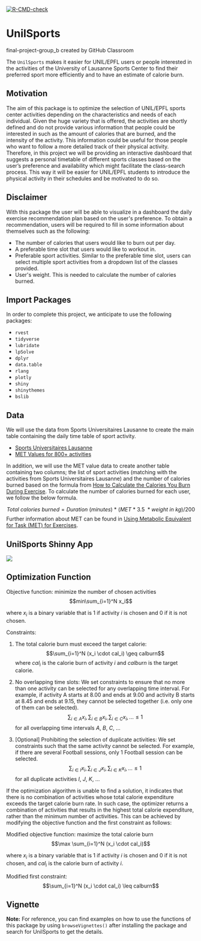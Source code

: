 <!-- badges: start -->
[![R-CMD-check](https://github.com/nadineob/Mirrored_UnilSports/actions/workflows/R-CMD-check.yaml/badge.svg)](https://github.com/nadineob/Mirrored_UnilSports/actions/workflows/R-CMD-check.yaml)
<!-- badges: end -->
  
# UnilSports
final-project-group_b created by GitHub Classroom

The `UnilSports` makes it easier for UNIL/EPFL users or people interested in the activities of the University of Lausanne Sports Center to find their preferred sport more efficiently and to have an estimate of calorie burn.

## Motivation

The aim of this package is to optimize the selection of UNIL/EPFL sports center activities depending on the characteristics and needs of each individual. Given the huge variety that is offered, the activities are shortly defined and do not provide various information that people could be interested in such as the amount of calories that are burned, and the intensity of the activity. This information could be useful for those people who want to follow a more detailed track of their physical activity. Therefore, in this project we will be providing an interactive dashboard that suggests a personal timetable of different sports classes based on the user’s preference and availability which might facilitate the class-search process. This way it will be easier for UNIL/EPFL students to introduce the physical activity in their schedules and be motivated to do so.

## Disclaimer 

With this package the user will be able to visualize in a dashboard the daily exercise recommendation plan based on the user's preference. To obtain a recommendation, users will be required to fill in some information about themselves such as the following: 

* The number of calories that users would like to burn out per day.
* A preferable time slot that users would like to workout in. 
* Preferable sport activities. Similar to the preferable time slot, users can select multiple sport activities from a dropdown list of the classes provided.
* User's weight. This is needed to calculate the number of calories burned.

## Import Packages
In order to complete this project, we anticipate to use the following packages:

* `rvest` 
* `tidyverse` 
* `lubridate`
* `lpSolve`
* `dplyr`
* `data.table`
* `rlang`
* `plotly`
* `shiny`
* `shinythemes`
* `bslib`

## Data

We will use the data from Sports Universitaires Lausanne to create the main table containing the daily time table of sport activity.

* [Sports Universitaires Lausanne](https://sport.unil.ch/?mid=92)
* [MET Values for 800+ activities](https://golf.procon.org/met-values-for-800-activities/)

In addition, we will use the MET value data to create another table containing two columns; the list of sport activities (matching with the activities from Sports Universitaires Lausanne) and the number of calories burned based on the formula from [How to Calculate the Calories You Burn During Exercise](https://www.verywellfit.com/how-many-calories-you-burn-during-exercise-4111064). To calculate the number of calories burned for each user, we follow the below formula.

$$Total\ calories\ burned = Duration\ (minutes)\ *\ (MET\ *\ 3.5\ *weight\ in\ kg)/200 $$ 
Further information about MET can be found in [Using Metabolic Equivalent for Task (MET) for Exercises](https://www.verywellfit.com/met-the-standard-metabolic-equivalent-3120356). 

## UnilSports Shinny App

![](https://thumbs.gfycat.com/AcademicAssuredAvocet-size_restricted.gif)


## Optimization Function

Objective function: minimize the number of chosen activities
$$min\sum_{i=1}^N x_i$$

where $x_i$ is a binary variable that is 1 if activity $i$ is chosen and 0 if it is not chosen.

Constraints:

1) The total calorie burn must exceed the target calorie:
$$\sum_{i=1}^N (x_i \cdot cal_i) \geq calburn$$
where $cal_i$ is the calorie burn of activity $i$ and $calburn$ is the target calorie.

2) No overlapping time slots:
We set constraints to ensure that no more than one activity can be selected for any overlapping time interval.
For example, if activity A starts at 8.00 and ends at 9.00 and activity B starts at 8.45 and ends at 9.15,
they cannot be selected together (i.e. only one of them can be selected).
$$\sum_{i \in A} x_i, \sum_{i \in B} x_i, \sum_{i \in C} x_i,... \leq 1$$
for all overlapping time intervals $A$, $B$, $C$, ... 

3) [Optional] Prohibiting the selection of duplicate activities:
We set constraints such that the same activity cannot be selected.
For example, if there are several Football sessions, only 1 Football session can be selected.
$$\sum_{i \in I} x_i, \sum_{i \in J} x_i, \sum_{i \in K} x_i, ... \leq 1$$
for all duplicate activities $I$, $J$, $K$, ...

If the optimization algorithm is unable to find a solution, it indicates that there is no combination of activities whose total calorie expenditure exceeds the target calorie burn rate. In such case, the optimizer returns a combination of activities that results in the highest total calorie expenditure, rather than the minimum number of activities. This can be achieved by modifying the objective function and the first constraint as follows:

Modified objective function: maximize the total calorie burn
$$\max \sum_{i=1}^N (x_i \cdot cal_i)$$

where $x_i$ is a binary variable that is 1 if activity $i$ is chosen and 0 if it is not chosen, and $cal_i$ is the calorie burn of activity $i$.

Modified first constraint:
$$\sum_{i=1}^N (x_i \cdot cal_i) \leq calburn$$

## Vignette

**Note:** For reference, you can find examples on how to use the functions of this package by using `browseVignettes()` after installing the package and search for UnilSports to get the details. 
